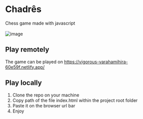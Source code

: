 # Chadrês
Chess game made with javascript
<br>
<br>
![image](https://user-images.githubusercontent.com/19363147/122656400-8ed6a880-d130-11eb-9de4-e3e67452e4ee.png)

## Play remotely
The game can be played on https://vigorous-varahamihira-60e59f.netlify.app/

## Play locally
1. Clone the repo on your machine
2. Copy path of the file index.html within the project root folder
3. Paste it on the browser url bar
4. Enjoy
